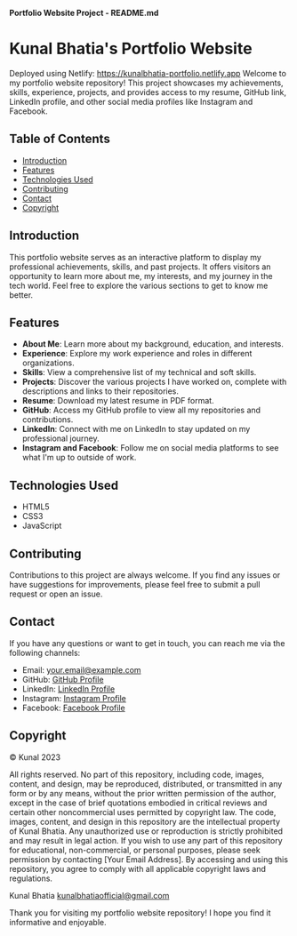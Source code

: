 **Portfolio Website Project - README.md**
# Kunal Bhatia's Portfolio Website

Deployed using Netlify: https://kunalbhatia-portfolio.netlify.app
Welcome to my portfolio website repository! This project showcases my achievements, skills, experience, projects, and provides access to my resume, GitHub link, LinkedIn profile, and other social media profiles like Instagram and Facebook.

## Table of Contents

- [Introduction](#introduction)
- [Features](#features)
- [Technologies Used](#technologies-used)
- [Contributing](#contributing)
- [Contact](#contact)
- [Copyright](#copyright)

## Introduction

This portfolio website serves as an interactive platform to display my professional achievements, skills, and past projects. It offers visitors an opportunity to learn more about me, my interests, and my journey in the tech world. Feel free to explore the various sections to get to know me better.

## Features

- **About Me**: Learn more about my background, education, and interests.
- **Experience**: Explore my work experience and roles in different organizations.
- **Skills**: View a comprehensive list of my technical and soft skills.
- **Projects**: Discover the various projects I have worked on, complete with descriptions and links to their repositories.
- **Resume**: Download my latest resume in PDF format.
- **GitHub**: Access my GitHub profile to view all my repositories and contributions.
- **LinkedIn**: Connect with me on LinkedIn to stay updated on my professional journey.
- **Instagram and Facebook**: Follow me on social media platforms to see what I'm up to outside of work.

## Technologies Used

- HTML5
- CSS3
- JavaScript

## Contributing

Contributions to this project are always welcome. If you find any issues or have suggestions for improvements, please feel free to submit a pull request or open an issue.

## Contact

If you have any questions or want to get in touch, you can reach me via the following channels:

- Email: your.email@example.com
- GitHub: [GitHub Profile](https://github.com/your-username)
- LinkedIn: [LinkedIn Profile](https://www.linkedin.com/in/your-linkedin-profile/)
- Instagram: [Instagram Profile](https://www.instagram.com/your-instagram-profile/)
- Facebook: [Facebook Profile](https://www.facebook.com/your-facebook-profile/)

## Copyright
© Kunal 2023

All rights reserved. No part of this repository, including code, images, content, and design, may be reproduced, distributed, or transmitted in any form or by any means, without the prior written permission of the author, except in the case of brief quotations embodied in critical reviews and certain other noncommercial uses permitted by copyright law.
The code, images, content, and design in this repository are the intellectual property of Kunal Bhatia. Any unauthorized use or reproduction is strictly prohibited and may result in legal action.
If you wish to use any part of this repository for educational, non-commercial, or personal purposes, please seek permission by contacting [Your Email Address].
By accessing and using this repository, you agree to comply with all applicable copyright laws and regulations.

Kunal Bhatia
kunalbhatiaofficial@gmail.com

Thank you for visiting my portfolio website repository! I hope you find it informative and enjoyable.
